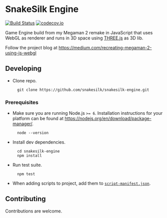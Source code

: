 # SnakeSilk Engine
[![Build Status](https://travis-ci.org/snakesilk/snakesilk-engine.svg?branch=master)][1]
[![codecov.io](https://codecov.io/github/snakesilk/snakesilk-engine/coverage.svg?branch=master)](https://codecov.io/github/snakesilk/snakesilk-engine?branch=master)

Game Engine build from my Megaman 2 remake in JavaScript that uses WebGL as renderer and runs in 3D space using [THREE.js](https://github.com/mrdoob/three.js/) as 3D lib.

Follow the project blog at https://medium.com/recreating-megaman-2-using-js-webgl


## Developing

* Clone repo.

        git clone https://github.com/snakesilk/snakesilk-engine.git


### Prerequisites

* Make sure you are running Node.js `>= 6`. Installation instructions for your platform can be found at https://nodejs.org/en/download/package-manager/.

        node --version

* Install dev dependencies.

        cd snakesilk-engine
        npm install

* Run test suite.

        npm test

* When adding scripts to project, add them to [`script-manifest.json`](https://github.com/snakesilk/snakesilk-engine/blob/master/script-manifest.json).


## Contributing

Contributions are welcome.

[1]: https://travis-ci.org/snakesilk/snakesilk-engine
